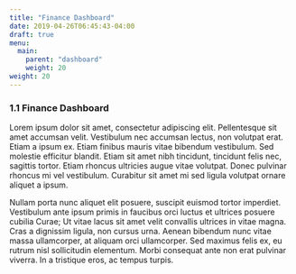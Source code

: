 ```yaml
---
title: "Finance Dashboard"
date: 2019-04-26T06:45:43-04:00
draft: true
menu:
  main:
    parent: "dashboard"
    weight: 20
weight: 20
---
```


### 1.1 Finance Dashboard

 Lorem ipsum dolor sit amet, consectetur adipiscing elit. Pellentesque sit amet
 accumsan velit. Vestibulum nec accumsan lectus, non volutpat erat. Etiam a
 ipsum ex. Etiam finibus mauris vitae bibendum vestibulum. Sed molestie
 efficitur blandit. Etiam sit amet nibh tincidunt, tincidunt felis nec, sagittis
 tortor. Etiam rhoncus ultricies augue vitae volutpat. Donec pulvinar rhoncus mi
 vel vestibulum. Curabitur sit amet mi sed ligula volutpat ornare aliquet a
 ipsum.

Nullam porta nunc aliquet elit posuere, suscipit euismod tortor imperdiet.
Vestibulum ante ipsum primis in faucibus orci luctus et ultrices posuere cubilia
Curae; Ut vitae lacus sit amet velit convallis ultrices in vitae magna. Cras a
dignissim ligula, non cursus urna. Aenean bibendum nunc vitae massa ullamcorper,
at aliquam orci ullamcorper. Sed maximus felis ex, eu rutrum nisl sollicitudin
elementum. Morbi consequat ante non erat pulvinar viverra. In a tristique eros,
ac tempus turpis.

